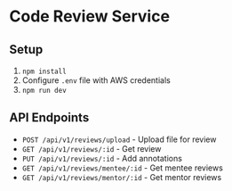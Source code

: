 # Code Review Service

## Setup
1. `npm install`
2. Configure `.env` file with AWS credentials
3. `npm run dev`

## API Endpoints
- `POST /api/v1/reviews/upload` - Upload file for review
- `GET /api/v1/reviews/:id` - Get review
- `PUT /api/v1/reviews/:id` - Add annotations
- `GET /api/v1/reviews/mentee/:id` - Get mentee reviews
- `GET /api/v1/reviews/mentor/:id` - Get mentor reviews